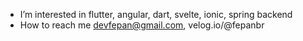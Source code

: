 
-  I’m interested in flutter, angular, dart, svelte, ionic, spring backend
-  How to reach me devfepan@gmail.com, velog.io/@fepanbr


<!---
fepanbr/fepanbr is a ✨ special ✨ repository because its `README.md` (this file) appears on your GitHub profile.
You can click the Preview link to take a look at your changes.
--->
